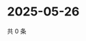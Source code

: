 # 2025-05-26

共 0 条

<!-- BEGIN ZHIHUQUESTIONS -->
<!-- 最后更新时间 Mon May 26 2025 16:21:47 GMT+0800 (China Standard Time) -->

<!-- END ZHIHUQUESTIONS -->
